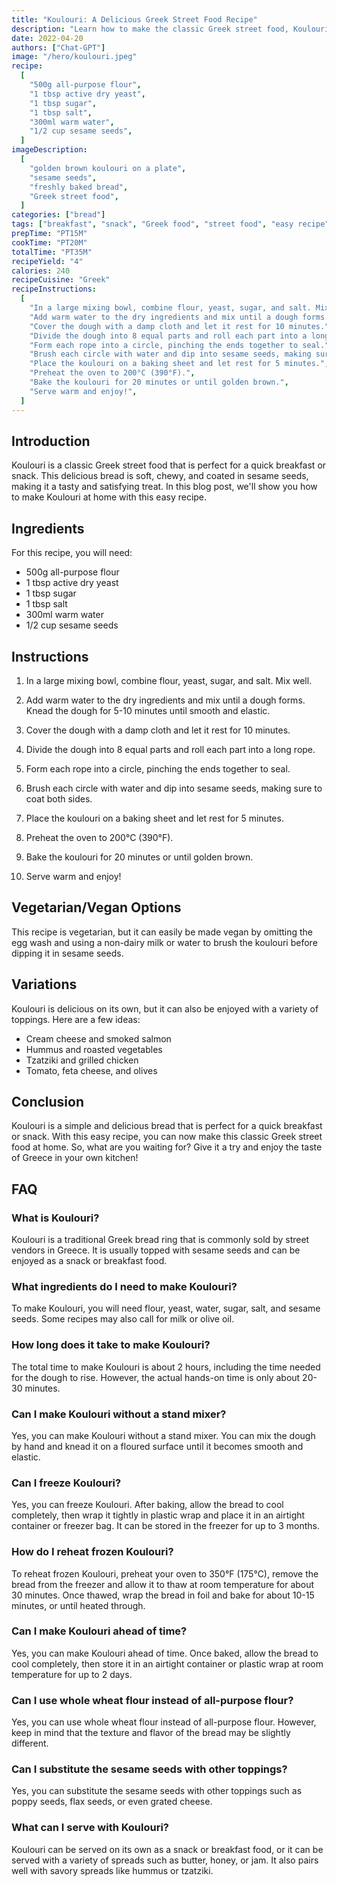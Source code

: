 ```yaml
---
title: "Koulouri: A Delicious Greek Street Food Recipe"
description: "Learn how to make the classic Greek street food, Koulouri, with this easy recipe. Perfect for a quick breakfast or snack!"
date: 2022-04-20
authors: ["Chat-GPT"]
image: "/hero/koulouri.jpeg"
recipe:
  [
    "500g all-purpose flour",
    "1 tbsp active dry yeast",
    "1 tbsp sugar",
    "1 tbsp salt",
    "300ml warm water",
    "1/2 cup sesame seeds",
  ]
imageDescription:
  [
    "golden brown koulouri on a plate",
    "sesame seeds",
    "freshly baked bread",
    "Greek street food",
  ]
categories: ["bread"]
tags: ["breakfast", "snack", "Greek food", "street food", "easy recipe"]
prepTime: "PT15M"
cookTime: "PT20M"
totalTime: "PT35M"
recipeYield: "4"
calories: 240
recipeCuisine: "Greek"
recipeInstructions:
  [
    "In a large mixing bowl, combine flour, yeast, sugar, and salt. Mix well.",
    "Add warm water to the dry ingredients and mix until a dough forms. Knead the dough for 5-10 minutes until smooth and elastic.",
    "Cover the dough with a damp cloth and let it rest for 10 minutes.",
    "Divide the dough into 8 equal parts and roll each part into a long rope.",
    "Form each rope into a circle, pinching the ends together to seal.",
    "Brush each circle with water and dip into sesame seeds, making sure to coat both sides.",
    "Place the koulouri on a baking sheet and let rest for 5 minutes.",
    "Preheat the oven to 200°C (390°F).",
    "Bake the koulouri for 20 minutes or until golden brown.",
    "Serve warm and enjoy!",
  ]
---
```


## Introduction

Koulouri is a classic Greek street food that is perfect for a quick breakfast or snack. This delicious bread is soft, chewy, and coated in sesame seeds, making it a tasty and satisfying treat. In this blog post, we'll show you how to make Koulouri at home with this easy recipe.

## Ingredients

For this recipe, you will need:

- 500g all-purpose flour
- 1 tbsp active dry yeast
- 1 tbsp sugar
- 1 tbsp salt
- 300ml warm water
- 1/2 cup sesame seeds

## Instructions

1. In a large mixing bowl, combine flour, yeast, sugar, and salt. Mix well.

2. Add warm water to the dry ingredients and mix until a dough forms. Knead the dough for 5-10 minutes until smooth and elastic.

3. Cover the dough with a damp cloth and let it rest for 10 minutes.

4. Divide the dough into 8 equal parts and roll each part into a long rope.

5. Form each rope into a circle, pinching the ends together to seal.

6. Brush each circle with water and dip into sesame seeds, making sure to coat both sides.

7. Place the koulouri on a baking sheet and let rest for 5 minutes.

8. Preheat the oven to 200°C (390°F).

9. Bake the koulouri for 20 minutes or until golden brown.

10. Serve warm and enjoy!

## Vegetarian/Vegan Options

This recipe is vegetarian, but it can easily be made vegan by omitting the egg wash and using a non-dairy milk or water to brush the koulouri before dipping it in sesame seeds.

## Variations

Koulouri is delicious on its own, but it can also be enjoyed with a variety of toppings. Here are a few ideas:

- Cream cheese and smoked salmon
- Hummus and roasted vegetables
- Tzatziki and grilled chicken
- Tomato, feta cheese, and olives

## Conclusion

Koulouri is a simple and delicious bread that is perfect for a quick breakfast or snack. With this easy recipe, you can now make this classic Greek street food at home. So, what are you waiting for? Give it a try and enjoy the taste of Greece in your own kitchen!

## FAQ

### What is Koulouri?

Koulouri is a traditional Greek bread ring that is commonly sold by street vendors in Greece. It is usually topped with sesame seeds and can be enjoyed as a snack or breakfast food.

### What ingredients do I need to make Koulouri?

To make Koulouri, you will need flour, yeast, water, sugar, salt, and sesame seeds. Some recipes may also call for milk or olive oil.

### How long does it take to make Koulouri?

The total time to make Koulouri is about 2 hours, including the time needed for the dough to rise. However, the actual hands-on time is only about 20-30 minutes.

### Can I make Koulouri without a stand mixer?

Yes, you can make Koulouri without a stand mixer. You can mix the dough by hand and knead it on a floured surface until it becomes smooth and elastic.

### Can I freeze Koulouri?

Yes, you can freeze Koulouri. After baking, allow the bread to cool completely, then wrap it tightly in plastic wrap and place it in an airtight container or freezer bag. It can be stored in the freezer for up to 3 months.

### How do I reheat frozen Koulouri?

To reheat frozen Koulouri, preheat your oven to 350°F (175°C), remove the bread from the freezer and allow it to thaw at room temperature for about 30 minutes. Once thawed, wrap the bread in foil and bake for about 10-15 minutes, or until heated through.

### Can I make Koulouri ahead of time?

Yes, you can make Koulouri ahead of time. Once baked, allow the bread to cool completely, then store it in an airtight container or plastic wrap at room temperature for up to 2 days.

### Can I use whole wheat flour instead of all-purpose flour?

Yes, you can use whole wheat flour instead of all-purpose flour. However, keep in mind that the texture and flavor of the bread may be slightly different.

### Can I substitute the sesame seeds with other toppings?

Yes, you can substitute the sesame seeds with other toppings such as poppy seeds, flax seeds, or even grated cheese.

### What can I serve with Koulouri?

Koulouri can be served on its own as a snack or breakfast food, or it can be served with a variety of spreads such as butter, honey, or jam. It also pairs well with savory spreads like hummus or tzatziki.
